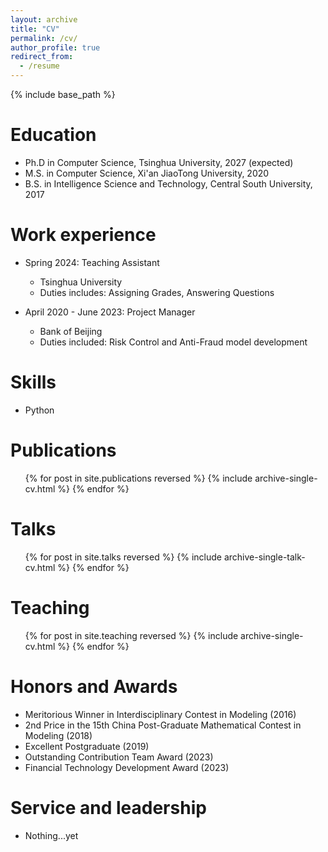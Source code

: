 ```yaml
---
layout: archive
title: "CV"
permalink: /cv/
author_profile: true
redirect_from:
  - /resume
---
```


{% include base_path %}

Education
======
* Ph.D in Computer Science, Tsinghua University, 2027 (expected)
* M.S. in Computer Science, Xi'an JiaoTong University, 2020
* B.S. in Intelligence Science and Technology, Central South University, 2017

Work experience
======
* Spring 2024: Teaching Assistant
  * Tsinghua University
  * Duties includes: Assigning Grades, Answering Questions

* April 2020 - June 2023: Project Manager
  * Bank of Beijing
  * Duties included: Risk Control and Anti-Fraud model development
  
Skills
======
* Python

Publications
======
  <ul>{% for post in site.publications reversed %}
    {% include archive-single-cv.html %}
  {% endfor %}</ul>
  
Talks
======
  <ul>{% for post in site.talks reversed %}
    {% include archive-single-talk-cv.html  %}
  {% endfor %}</ul>
  
Teaching
======
  <ul>{% for post in site.teaching reversed %}
    {% include archive-single-cv.html %}
  {% endfor %}</ul>

Honors and Awards
======
* Meritorious Winner in Interdisciplinary Contest in Modeling (2016)
* 2nd Price in the 15th China Post-Graduate Mathematical Contest in Modeling (2018)
* Excellent Postgraduate (2019)
* Outstanding Contribution Team Award (2023)
* Financial Technology Development Award (2023)
  
Service and leadership
======
* Nothing...yet
